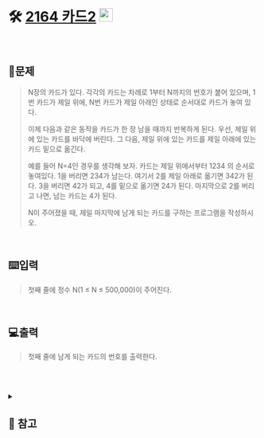 <br>

# 🛠️ [2164 카드2](http://www.acmicpc.net/problem/2164) <img height="27px" width="27px" src="https://static.solved.ac/tier_small/7.svg"/>

<br>

## 📖문제
>N장의 카드가 있다. 각각의 카드는 차례로 1부터 N까지의 번호가 붙어 있으며, 1번 카드가 제일 위에, N번 카드가 제일 아래인 상태로 순서대로 카드가 놓여 있다.
>
>이제 다음과 같은 동작을 카드가 한 장 남을 때까지 반복하게 된다. 우선, 제일 위에 있는 카드를 바닥에 버린다. 그 다음, 제일 위에 있는 카드를 제일 아래에 있는 카드 밑으로 옮긴다.
>
>예를 들어 N=4인 경우를 생각해 보자. 카드는 제일 위에서부터 1234 의 순서로 놓여있다. 1을 버리면 234가 남는다. 여기서 2를 제일 아래로 옮기면 342가 된다. 3을 버리면 42가 되고, 4를 밑으로 옮기면 24가 된다. 마지막으로 2를 버리고 나면, 남는 카드는 4가 된다.
>
>N이 주어졌을 때, 제일 마지막에 남게 되는 카드를 구하는 프로그램을 작성하시오.

<br>

## ⌨️입력
>첫째 줄에 정수 N(1 ≤ N ≤ 500,000)이 주어진다.

<br>

## 💻출력
>첫째 줄에 남게 되는 카드의 번호를 출력한다.

<br><br>

<details>
  
  <summary> 
  
  ## 🎈 참고
  </summary>
  <br>
  
  >반복문 안에서 <code>pop()</code> 사용 시 시간복잡도가 O(n<sup>2</sup>) 으로 위 문제에서는 시간 초과가 뜸
  >
  >끝자리에 요소를 추가하는 <code>append()</code> 와 달리 <code>pop(n)</code> 은 탐색 알고리즘이 포함되어 시간복잡도가 O(n)이다
  > 
  >
  >따라서, 
  >```python
  >from collections import deque
  >import sys
  >
  >Q = deque = deque()
  >
  >...중략...
  >
  >while len(Q) != 1:
  >  Q.popleft() 
  >  Q.append(Q.popleft())
  >
  >...중략
  >```
  >위와 같이 deque를 사용해야 함

  <br><br>

  ## 🪄참고자료
  >1. [Python list 연산에 따른 시간 복잡도](https://hyun-am-coding.tistory.com/entry/Python-list-%EC%97%B0%EC%82%B0%EC%97%90-%EB%94%B0%EB%A5%B8-%EC%8B%9C%EA%B0%84-%EB%B3%B5%EC%9E%A1%EB%8F%84)
  >
  >2. [[Python] Dequeue 사용하기](https://ooeunz.tistory.com/31)
  
</details>

<br><br>
